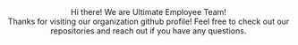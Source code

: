 <div align="center">  
  Hi there! We are Ultimate Employee Team! <br /> 
  Thanks for visiting our organization github profile! Feel free to check out our repositories and reach out if you have any questions.
</div>
